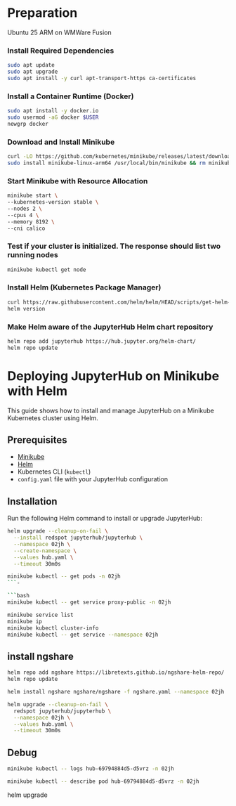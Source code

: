 # Preparation
Ubuntu 25 ARM on WMWare Fusion

### Install Required Dependencies
```bash
sudo apt update
sudo apt upgrade
sudo apt install -y curl apt-transport-https ca-certificates
```

### Install a Container Runtime (Docker)
```bash
sudo apt install -y docker.io
sudo usermod -aG docker $USER
newgrp docker
```

### Download and Install Minikube
```bash
curl -LO https://github.com/kubernetes/minikube/releases/latest/download/minikube-linux-arm64
sudo install minikube-linux-arm64 /usr/local/bin/minikube && rm minikube-linux-arm64
```

### Start Minikube with Resource Allocation
```bash
minikube start \
--kubernetes-version stable \
--nodes 2 \
--cpus 4 \
--memory 8192 \
--cni calico
```

### Test if your cluster is initialized. The response should list two running nodes
```bash
minikube kubectl get node
```

### Install Helm (Kubernetes Package Manager)
```bash
curl https://raw.githubusercontent.com/helm/helm/HEAD/scripts/get-helm-3 | bash
helm version
```

### Make Helm aware of the JupyterHub Helm chart repository
```bash
helm repo add jupyterhub https://hub.jupyter.org/helm-chart/
helm repo update
```

# Deploying JupyterHub on Minikube with Helm

This guide shows how to install and manage JupyterHub on a Minikube Kubernetes cluster using Helm.

## Prerequisites

- [Minikube](https://minikube.sigs.k8s.io/docs/)
- [Helm](https://helm.sh/docs/)
- Kubernetes CLI (`kubectl`)
- `config.yaml` file with your JupyterHub configuration

## Installation

Run the following Helm command to install or upgrade JupyterHub:

```bash
helm upgrade --cleanup-on-fail \
  --install redspot jupyterhub/jupyterhub \
  --namespace 02jh \
  --create-namespace \
  --values hub.yaml \
  --timeout 30m0s
```

```bash
minikube kubectl -- get pods -n 02jh
```-

```bash
minikube kubectl -- get service proxy-public -n 02jh
```

```bash
minikube service list
minikube ip
minikube kubectl cluster-info
minikube kubectl -- get service --namespace 02jh
```

## install ngshare
```bash
helm repo add ngshare https://libretexts.github.io/ngshare-helm-repo/
helm repo update
```

```bash
helm install ngshare ngshare/ngshare -f ngshare.yaml --namespace 02jh
```

```bash
helm upgrade --cleanup-on-fail \
  redspot jupyterhub/jupyterhub \
  --namespace 02jh \
  --values hub.yaml \
  --timeout 30m0s
  ```

## Debug

```bash
minikube kubectl -- logs hub-69794884d5-d5vrz -n 02jh
```

```bash
minikube kubectl -- describe pod hub-69794884d5-d5vrz -n 02jh
```



helm upgrade